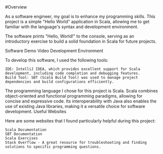 #Overview

As a software engineer, my goal is to enhance my programming skills. This project is a simple "Hello World" application in Scala, allowing me to get familiar with the language's syntax and development environment.

The software prints "Hello, World!" to the console, serving as an introductory exercise to build a solid foundation in Scala for future projects.

Software Demo Video
Development Environment

To develop this software, I used the following tools:

    IDE: IntelliJ IDEA, which provides excellent support for Scala development, including code completion and debugging features.
    Build Tool: SBT (Scala Build Tool) was used to manage project dependencies and build configurations efficiently.

The programming language I chose for this project is Scala. Scala combines object-oriented and functional programming paradigms, allowing for concise and expressive code. Its interoperability with Java also enables the use of existing Java libraries, making it a versatile choice for software development.
Useful Websites

Here are some websites that I found particularly helpful during this project:

    Scala Documentation
    SBT Documentation
    Scala Exercises
    Stack Overflow - A great resource for troubleshooting and finding solutions to specific programming questions.

